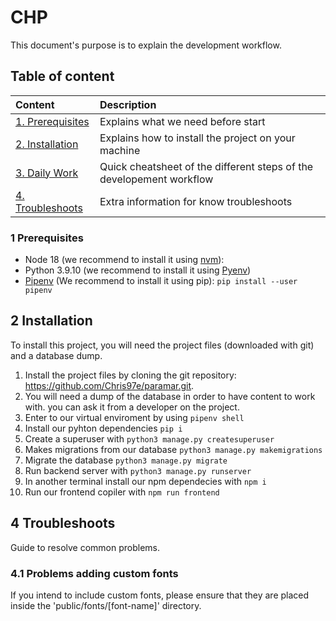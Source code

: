# CHP

This document's purpose is to explain the development workflow.

## Table of content

| Content | Description |
| :------ | :---------- |
| [1. Prerequisites](#1-prerequisites) | Explains what we need before start |
| [2. Installation](#2-installation) | Explains how to install the project on your machine |
| [3. Daily Work](#3-development-workflow) | Quick cheatsheet of the different steps of the developement workflow |
| [4. Troubleshoots](#4-troubleshoots) | Extra information for know troubleshoots |


### 1 Prerequisites

- Node 18 (we recommend to install it using [nvm](https://github.com/nvm-sh/nvm#installing-and-updating)):
- Python 3.9.10 (we recommend to install it using [Pyenv](https://github.com/pyenv/pyenv#installation))
- [Pipenv](https://pypi.org/project/pipenv/) (We recommend to install it using pip): `pip install --user pipenv`

## 2 Installation

To install this project, you will need the project files (downloaded with git) and a database dump.

1. Install the project files by cloning the git repository: <https://github.com/Chris97e/paramar.git>. 
2. You will need a dump of the database in order to have content to work with. you can ask it from a developer on the project.
3. Enter to our virtual enviroment by using ```pipenv shell```
4. Install our pyhton dependencies ```pip i```
5. Create a superuser with ```python3 manage.py createsuperuser```
6. Makes migrations from our database ```python3 manage.py makemigrations```
7. Migrate the database ```python3 manage.py migrate```
8. Run backend server with ```python3 manage.py runserver```
9. In another terminal install our npm dependecies with ```npm i```
10. Run our frontend copiler with ```npm run frontend```

## 4 Troubleshoots
Guide to resolve common problems.

### 4.1 Problems adding custom fonts
If you intend to include custom fonts, please ensure that they are placed inside the 'public/fonts/[font-name]' directory.
